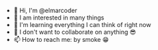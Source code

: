 - 👋 Hi, I'm @elmarcoder
- 👀 I am interested in many things
- 🌱 I'm learning everything I can think of right now
- 💞️ I don't want to collaborate on anything 😎
- 📫 How to reach me: by smoke 😁
